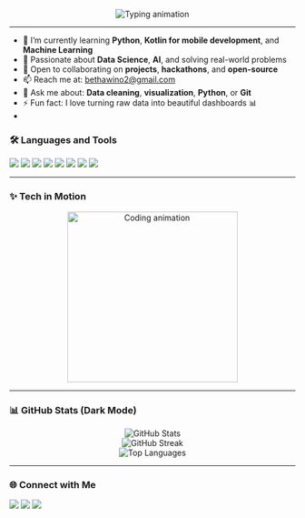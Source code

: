 <p align="center">
  <img src="https://readme-typing-svg.demolab.com?font=Fira+Code&weight=3000&pause=1000&color=00FFFFF&center=true&vCenter=true&width=600&lines=Hi+%F0%9F%91%8B%2C+I'm+Eucabeth+Awino;A+Passionate+Data+Scientist+%26+Web+Developer;Currently+Learning+Python%2C+Kotlin%2C+and+ML;Loves+turning+data+into+beautiful+insights+%F0%9F%93%8A" alt="Typing animation" />
</p>

---

- 🔭 I’m currently learning **Python**, **Kotlin for mobile development**, and **Machine Learning**
- 🌱 Passionate about **Data Science**, **AI**, and solving real-world problems
- 🤝 Open to collaborating on **projects**, **hackathons**, and **open-source**
- 📫 Reach me at: [bethawino2@gmail.com](mailto:bethawino2@gmail.com)
- 💬 Ask me about: **Data cleaning**, **visualization**, **Python**, or **Git**
- ⚡ Fun fact: I love turning raw data into beautiful dashboards 📊
- 
### 🛠️ Languages and Tools

<p align="left">
  <img src="https://img.shields.io/badge/Python-3670A0?style=for-the-badge&logo=python&logoColor=white" />
  <img src="https://img.shields.io/badge/R-276DC3?style=for-the-badge&logo=r&logoColor=white" />
  <img src="https://img.shields.io/badge/Excel-217346?style=for-the-badge&logo=microsoft-excel&logoColor=white" />
  <img src="https://img.shields.io/badge/VSCode-007ACC?style=for-the-badge&logo=visual-studio-code&logoColor=white" />
  <img src="https://img.shields.io/badge/Git-F05032?style=for-the-badge&logo=git&logoColor=white" />
  <img src="https://img.shields.io/badge/Kotlin-0095D5?style=for-the-badge&logo=kotlin&logoColor=white" />
  <img src="https://img.shields.io/badge/JavaScript-F7DF1E?style=for-the-badge&logo=javascript&logoColor=black" />
  <img src="https://img.shields.io/badge/React-61DAFB?style=for-the-badge&logo=react&logoColor=black" />
</p>

---

### ✨ Tech in Motion

<p align="center">
  <img src="https://media.giphy.com/media/qgQUggAC3Pfv687qPC/giphy.gif" width="300" alt="Coding animation" />
</p>

---

### 📊 GitHub Stats (Dark Mode)

<p align="center">
  <img src="https://github-readme-stats.vercel.app/api?username=eucabeth46&show_icons=true&theme=tokyonight&hide_border=true" alt="GitHub Stats" />
  <br/>
  <img src="https://streak-stats.demolab.com?user=eucabeth46&theme=tokyonight&hide_border=true" alt="GitHub Streak" />
  <br/>
  <img src="https://github-readme-stats.vercel.app/api/top-langs/?username=eucabeth46&layout=compact&theme=tokyonight&hide_border=true" alt="Top Languages" />
</p>

---

### 🌐 Connect with Me

<p align="left">
  <a href="mailto:bethawino2@gmail.com"><img src="https://img.shields.io/badge/Gmail-D14836?style=for-the-badge&logo=gmail&logoColor=white"/></a>
  <a href="https://www.linkedin.com/in/eucabeth-awino-59bb992ab/" target="_blank"><img src="https://img.shields.io/badge/LinkedIn-blue?style=for-the-badge&logo=linkedin&logoColor=white"/></a>
 <a href="https://www.instagram.com/beth76600/" target="_blank"><img src="https://img.shields.io/badge/Instagram-E4405F?style=for-the-badge&logo=instagram&logoColor=white"/>
  </a>
</p>
